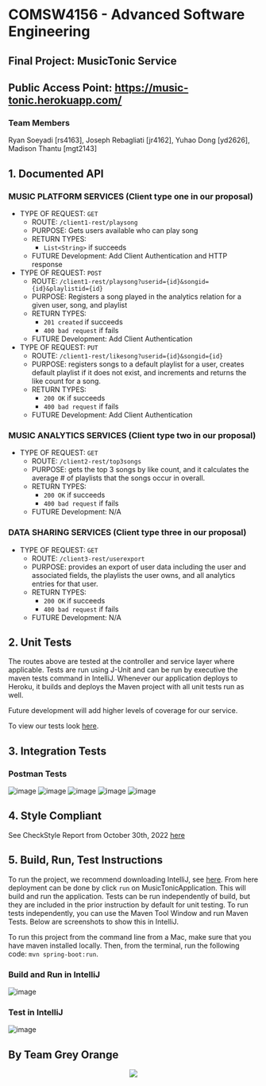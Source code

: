 # COMSW4156 - Advanced Software Engineering

## Final Project: MusicTonic Service

## Public Access Point: https://music-tonic.herokuapp.com/

### Team Members

Ryan Soeyadi [rs4163], Joseph Rebagliati [jr4162], Yuhao Dong [yd2626], Madison Thantu [mgt2143]

## 1. Documented API

### MUSIC PLATFORM SERVICES (Client type one in our proposal)

- TYPE OF REQUEST: `GET`
    - ROUTE: `/client1-rest/playsong`
    - PURPOSE: Gets users available who can play song
    - RETURN TYPES:
      - `List<String>` if succeeds
    - FUTURE Development: Add Client Authentication and HTTP response
- TYPE OF REQUEST: `POST`
  - ROUTE: `/client1-rest/playsong?userid={id}&songid={id}&playlistid={id}`
  - PURPOSE: Registers a song played in the analytics relation for a given user, song, and playlist
  - RETURN TYPES:
    - `201 created` if succeeds
    - `400 bad request` if fails
  - FUTURE Development: Add Client Authentication
- TYPE OF REQUEST: `PUT`
  - ROUTE: `/client1-rest/likesong?userid={id}&songid={id}`
  - PURPOSE: registers songs to a default playlist for a user, creates default playlist if it does not exist, and
    increments and returns the like count for a song.
  - RETURN TYPES:
    - `200 OK` if succeeds
    - `400 bad request` if fails
  - FUTURE Development: Add Client Authentication

### MUSIC ANALYTICS SERVICES (Client type two in our proposal)

- TYPE OF REQUEST: `GET`
  - ROUTE: `/client2-rest/top3songs`
  - PURPOSE: gets the top 3 songs by like count, and it calculates the average # of playlists that the songs occur in
    overall.
  - RETURN TYPES:
    - `200 OK` if succeeds
    - `400 bad request` if fails
  - FUTURE Development: N/A

### DATA SHARING SERVICES  (Client type three in our proposal)

- TYPE OF REQUEST: `GET`
  - ROUTE: `/client3-rest/userexport`
  - PURPOSE: provides an export of user data including the user and associated fields, the playlists the user owns,
    and all analytics entries for that user.
  - RETURN TYPES:
    - `200 OK` if succeeds
    - `400 bad request` if fails
  - FUTURE Development: N/A

## 2. Unit Tests

The routes above are tested at the controller and service layer where applicable. Tests are run using J-Unit and can be
run by executive the maven tests command in IntelliJ. Whenever our application deploys to Heroku, it builds and deploys
the Maven project with all unit tests run as well.

Future development will add higher levels of coverage for our service.

To view our tests
look [here](https://github.com/J-Rebs/friendly-couscous/tree/main/MusicTonic/src/test/java/com/example/musictonic).

## 3. Integration Tests

### Postman Tests

![image](PostmanScreenshots/Screenshot_2022-10-30_at_2.00.02_PM.png)
![image](PostmanScreenshots/Screenshot_2022-10-30_at_2.00.38_PM.png)
![image](PostmanScreenshots/Screenshot_2022-10-30_at_2.01.58_PM.png)
![image](PostmanScreenshots/Screenshot_2022-10-30_at_2.02.48_PM.png)
![image](PostmanScreenshots/Screenshot_2022-10-30_at_2.03.54_PM.png)

## 4. Style Compliant

See CheckStyle Report from October 30th, 2022
[here](https://htmlpreview.github.io/?https://github.com/J-Rebs/friendly-couscous/blob/main/MusicTonic/SiteReports/site%2030_October_2022/checkstyle.html)

## 5. Build, Run, Test Instructions

To run the project, we recommend downloading IntelliJ, see [here](https://www.jetbrains.com/idea/). From here deployment
can be done by click `run` on MusicTonicApplication. This will build and run the application. Tests can be run
independently of build, but they are included in the prior instruction by default for unit testing. To run tests
independently, you can use the Maven Tool Window and run Maven Tests. Below are screenshots to show this in IntelliJ.

To run this project from the command line from a Mac, make sure that you have maven installed locally. Then, from the
terminal, run the following code:
`mvn spring-boot:run`.

### Build and Run in IntelliJ

![image](https://user-images.githubusercontent.com/84640075/197676982-2d11ce27-ec65-4ad3-bf0e-e516858d6eaa.png)

### Test in IntelliJ

![image](https://user-images.githubusercontent.com/84640075/197677593-b653a00f-21d8-45eb-8775-ffed29003ab1.png)

## By Team Grey Orange

<p align="center">
  <img max-width="500" max-height="500" src="img.png">
</p>
